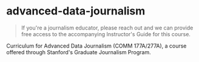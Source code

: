 # advanced-data-journalism

> If you're a journalism educator, please reach out and we can provide free access to the accompanying Instructor's Guide for this course.

Curriculum for Advanced Data Journalism (COMM 177A/277A), a course offered through Stanford's Graduate Journalism Program.
